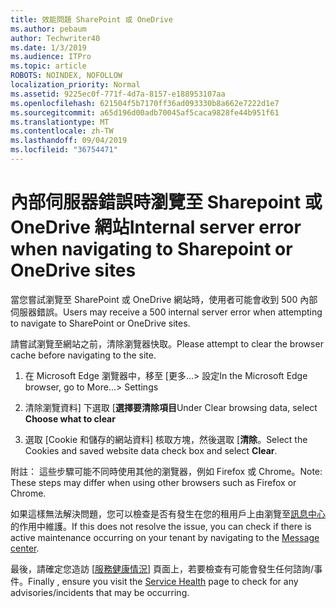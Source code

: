 ```yaml
---
title: 效能問題 SharePoint 或 OneDrive
ms.author: pebaum
author: Techwriter40
ms.date: 1/3/2019
ms.audience: ITPro
ms.topic: article
ROBOTS: NOINDEX, NOFOLLOW
localization_priority: Normal
ms.assetid: 9225ec0f-771f-4d7a-8157-e188953107aa
ms.openlocfilehash: 621504f5b7170ff36ad093330b8a662e7222d1e7
ms.sourcegitcommit: a65d196d00adb70045af5caca9828fe44b951f61
ms.translationtype: MT
ms.contentlocale: zh-TW
ms.lasthandoff: 09/04/2019
ms.locfileid: "36754471"
---
```

# <a name="internal-server-error-when-navigating-to-sharepoint-or-onedrive-sites"></a><span data-ttu-id="196b3-102">內部伺服器錯誤時瀏覽至 Sharepoint 或 OneDrive 網站</span><span class="sxs-lookup"><span data-stu-id="196b3-102">Internal server error when navigating to Sharepoint or OneDrive sites</span></span>

<span data-ttu-id="196b3-103">當您嘗試瀏覽至 SharePoint 或 OneDrive 網站時，使用者可能會收到 500 內部伺服器錯誤。</span><span class="sxs-lookup"><span data-stu-id="196b3-103">Users may receive a 500 internal server error when attempting to navigate to SharePoint or OneDrive sites.</span></span> 

<span data-ttu-id="196b3-104">請嘗試瀏覽至網站之前，清除瀏覽器快取。</span><span class="sxs-lookup"><span data-stu-id="196b3-104">Please attempt to clear the browser cache before navigating to the site.</span></span>


1. <span data-ttu-id="196b3-105">在 Microsoft Edge 瀏覽器中，移至 [更多...> 設定</span><span class="sxs-lookup"><span data-stu-id="196b3-105">In the Microsoft Edge browser, go to More...> Settings</span></span>

2. <span data-ttu-id="196b3-106">清除瀏覽資料] 下選取 [**選擇要清除項目**</span><span class="sxs-lookup"><span data-stu-id="196b3-106">Under Clear browsing data, select **Choose what to clear**</span></span>

3. <span data-ttu-id="196b3-107">選取 [Cookie 和儲存的網站資料] 核取方塊，然後選取 [**清除**。</span><span class="sxs-lookup"><span data-stu-id="196b3-107">Select the Cookies and saved website data check box and select **Clear**.</span></span>

<span data-ttu-id="196b3-108">附註： 這些步驟可能不同時使用其他的瀏覽器，例如 Firefox 或 Chrome。</span><span class="sxs-lookup"><span data-stu-id="196b3-108">Note: These steps may differ when using other browsers such as Firefox or Chrome.</span></span>

<span data-ttu-id="196b3-109">如果這樣無法解決問題，您可以檢查是否有發生在您的租用戶上由瀏覽至[訊息中心](https://portal.office.com/adminportal/home#/MessageCenter)的作用中維護。</span><span class="sxs-lookup"><span data-stu-id="196b3-109">If this does not resolve the issue, you can check if there is active maintenance occurring on your tenant by navigating to the [Message center](https://portal.office.com/adminportal/home#/MessageCenter).</span></span>

<span data-ttu-id="196b3-110">最後，請確定您造訪 [[服務健康情況](https://portal.office.com/adminportal/home#/servicehealth)] 頁面上，若要檢查有可能會發生任何諮詢/事件。</span><span class="sxs-lookup"><span data-stu-id="196b3-110">Finally , ensure you visit the [Service Health](https://portal.office.com/adminportal/home#/servicehealth) page to check for any advisories/incidents that may be occurring.</span></span>

